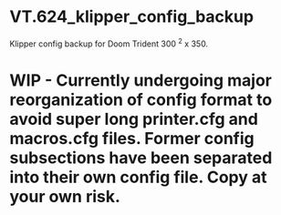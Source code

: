 # VT.624_klipper_config_backup

Klipper config backup for Doom Trident 300 <sup>2</sup> x 350.

# WIP - Currently undergoing major reorganization of config format to avoid super long printer.cfg and macros.cfg files. Former config subsections have been separated into their own config file. Copy at your own risk. 

